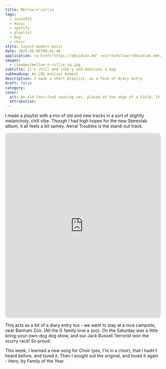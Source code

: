 ```yaml
---
title: Mellow'n'collie
tags:
  - June2025
  - music
  - spotify
  - playlist
  - dog
  - choir
style: layout-modern music
date: 2025-06-05T09:41:40
application: <a href="https://obsidian.md" rel="nofollow">Obsidian.md</a>
images:
  - /images/mellow-n-collie_sq.jpg
subtitle: It's chill and vibe-y and mentions a dog
subheading: An LRG musical moment
description: I made a short playlist, as a form of diary entry
draft: false
category: 
cover:
  alt: An old fast-food seating set, placed at the edge of a field. It's a warm day.
  attribution:
---
```

I made a playlist with a mix of old and new tracks in a sort of slightly melancholy, chill vibe. Though I had high hopes for the new Stereolab album, it all feels a bit samey. Aerial Troubles is the stand-out track.

<iframe style="border-radius:12px" src="https://open.spotify.com/embed/playlist/5uSFVrUR4J69F2Kax6Pvh7?utm_source=generator" width="100%" height="600" frameBorder="0" allowfullscreen="" allow="autoplay; clipboard-write; encrypted-media; fullscreen; picture-in-picture" loading="lazy"></iframe> 

This acts as a bit of a diary entry too - we went to stay at a nice campsite, near Banham Zoo. (All the G family love a zoo). On the Saturday was a little bring-your-own-dog dog show, and our Jack Russell Terrorist won the scurry race! So proud.

This week, I learned a new song for Choir (yes, I'm in a choir), that I hadn't heard before, and loved it. Then I sought out the original, and loved it again - Hero, by Family of the Year.